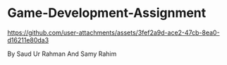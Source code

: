 # Game-Development-Assignment
https://github.com/user-attachments/assets/3fef2a9d-ace2-47cb-8ea0-d16211e80da3

By Saud Ur Rahman And Samy Rahim
